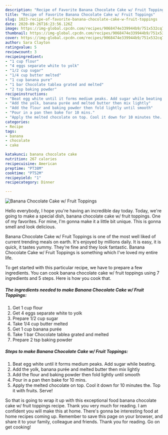 ```yaml
---
description: "Recipe of Favorite Banana Chocolate Cake w/ Fruit Toppings"
title: "Recipe of Favorite Banana Chocolate Cake w/ Fruit Toppings"
slug: 1023-recipe-of-favorite-banana-chocolate-cake-w-fruit-toppings
date: 2020-09-26T16:23:56.126Z
image: https://img-global.cpcdn.com/recipes/9068474e339944b9/751x532cq70/banana-chocolate-cake-w-fruit-toppings-recipe-main-photo.jpg
thumbnail: https://img-global.cpcdn.com/recipes/9068474e339944b9/751x532cq70/banana-chocolate-cake-w-fruit-toppings-recipe-main-photo.jpg
cover: https://img-global.cpcdn.com/recipes/9068474e339944b9/751x532cq70/banana-chocolate-cake-w-fruit-toppings-recipe-main-photo.jpg
author: Sara Clayton
ratingvalue: 5
reviewcount: 3
recipeingredient:
- "1 cup flour"
- "4 eggs separate white to yolk"
- "1/2 cup sugar"
- "1/4 cup butter melted"
- "1 cup banana pure"
- "1 bar Chocolate tablea grated and melted"
- "2 tsp baking powder"
recipeinstructions:
- "Beat egg white until it forms medium peaks. Add sugar while beating."
- "Add the yolk, banana purée and melted butter then mix lightly"
- "Add the flour and baking powder then fold lightly until smooth"
- "Pour in a pan then bake for 10 mins."
- "Apply the melted chocolate on top. Cool it down for 10 minutes the. Top it with fruits. Serve!"
categories:
- Recipe
tags:
- banana
- chocolate
- cake

katakunci: banana chocolate cake 
nutrition: 267 calories
recipecuisine: American
preptime: "PT38M"
cooktime: "PT52M"
recipeyield: "1"
recipecategory: Dinner

---
```



![Banana Chocolate Cake w/ Fruit Toppings](https://img-global.cpcdn.com/recipes/9068474e339944b9/751x532cq70/banana-chocolate-cake-w-fruit-toppings-recipe-main-photo.jpg)

Hello everybody, I hope you're having an incredible day today. Today, we're going to make a special dish, banana chocolate cake w/ fruit toppings. One of my favorites. For mine, I'm gonna make it a little bit unique. This is gonna smell and look delicious.

Banana Chocolate Cake w/ Fruit Toppings is one of the most well liked of current trending meals on earth. It's enjoyed by millions daily. It is easy, it is quick, it tastes yummy. They're fine and they look fantastic. Banana Chocolate Cake w/ Fruit Toppings is something which I've loved my entire life.




To get started with this particular recipe, we have to prepare a few ingredients. You can cook banana chocolate cake w/ fruit toppings using 7 ingredients and 5 steps. Here is how you cook that.

<!--inarticleads1-->

##### The ingredients needed to make Banana Chocolate Cake w/ Fruit Toppings:

1. Get 1 cup flour
1. Get 4 eggs separate white to yolk
1. Prepare 1/2 cup sugar
1. Take 1/4 cup butter melted
1. Get 1 cup banana purée
1. Take 1 bar Chocolate tablea grated and melted
1. Prepare 2 tsp baking powder




<!--inarticleads2-->

##### Steps to make Banana Chocolate Cake w/ Fruit Toppings:

1. Beat egg white until it forms medium peaks. Add sugar while beating.
1. Add the yolk, banana purée and melted butter then mix lightly
1. Add the flour and baking powder then fold lightly until smooth
1. Pour in a pan then bake for 10 mins.
1. Apply the melted chocolate on top. Cool it down for 10 minutes the. Top it with fruits. Serve!




So that is going to wrap it up with this exceptional food banana chocolate cake w/ fruit toppings recipe. Thank you very much for reading. I am confident you will make this at home. There's gonna be interesting food at home recipes coming up. Remember to save this page on your browser, and share it to your family, colleague and friends. Thank you for reading. Go on get cooking!
